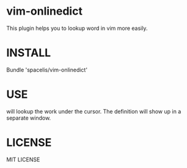 vim-onlinedict
===============

This plugin helps you to lookup word in vim more easily.

INSTALL
=======

Bundle 'spacelis/vim-onlinedict'


USE
===

<A-K> will lookup the work under the cursor. The definition will show up in a separate window.

LICENSE
=======

MIT LICENSE
